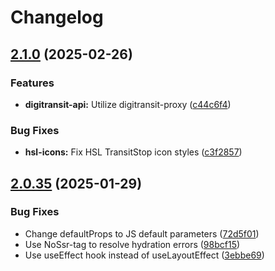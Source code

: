 # Changelog

## [2.1.0](https://github.com/City-of-Helsinki/servicemap-ui/compare/servicemap-ui-v2.0.35...servicemap-ui-v2.1.0) (2025-02-26)


### Features

* **digitransit-api:** Utilize digitransit-proxy ([c44c6f4](https://github.com/City-of-Helsinki/servicemap-ui/commit/c44c6f46231f145496dfd095210e661a791a8a1c))


### Bug Fixes

* **hsl-icons:** Fix HSL TransitStop icon styles ([c3f2857](https://github.com/City-of-Helsinki/servicemap-ui/commit/c3f28575ffcfe6551280eed3293a810ed3b5504d))

## [2.0.35](https://github.com/City-of-Helsinki/servicemap-ui/compare/servicemap-ui-v2.0.34...servicemap-ui-v2.0.35) (2025-01-29)


### Bug Fixes

* Change defaultProps to JS default parameters ([72d5f01](https://github.com/City-of-Helsinki/servicemap-ui/commit/72d5f01ef6b1e32d8a5e39c02fcfb78e5c63d961))
* Use NoSsr-tag to resolve hydration errors ([98bcf15](https://github.com/City-of-Helsinki/servicemap-ui/commit/98bcf15d1510c174c26fe1f43924d1a721fa49d1))
* Use useEffect hook instead of useLayoutEffect ([3ebbe69](https://github.com/City-of-Helsinki/servicemap-ui/commit/3ebbe69c3030ff3239935f6f391892fe14a5b6cd))
